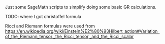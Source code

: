 Just some SageMath scripts to simplify doing some basic GR calculations.

TODO: where I got christoffel formula

Ricci and Riemann formulas were used from
https://en.wikipedia.org/wiki/Einstein%E2%80%93Hilbert_action#Variation_of_the_Riemann_tensor,_the_Ricci_tensor,_and_the_Ricci_scalar
